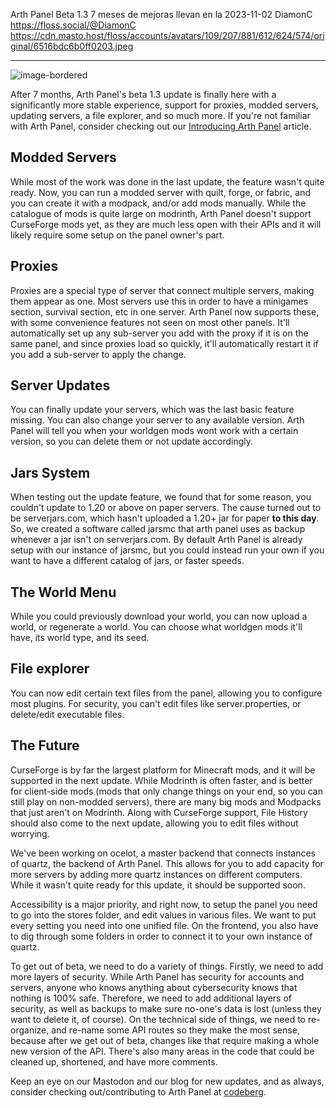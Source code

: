 Arth Panel Beta 1.3 
7 meses de mejoras llevan en la 
2023-11-02
DiamonC 
https://floss.social/@DiamonC 
https://cdn.masto.host/floss/accounts/avatars/109/207/881/612/624/574/original/6516bdc6b0ff0203.jpeg

---

![image-bordered](https://i.imgur.com/7PD9CMz.png)

After 7 months, Arth Panel's beta 1.3 update is finally here with a significantly more stable experience, support for proxies, modded servers, updating servers, a file explorer, and so much more. If you're not familiar with Arth Panel, consider checking out our [Introducing Arth Panel](https://arthmc.xyz/blog/introducing-arth-panel) article.

## Modded Servers

While most of the work was done in the last update, the feature wasn't quite ready. Now, you can run a modded server with quilt, forge, or fabric, and you can create it with a modpack, and/or add mods manually. While the catalogue of mods is quite large on modrinth, Arth Panel doesn't support CurseForge mods yet, as they are much less open with their APIs and it will likely require some setup on the panel owner's part.

## Proxies

Proxies are a special type of server that connect multiple servers, making them appear as one. Most servers use this in order to have a minigames section, survival section, etc in one server. Arth Panel now supports these, with some convenience features not seen on most other panels. It'll automatically set up any sub-server you add with the proxy if it is on the same panel, and since proxies load so quickly, it'll automatically restart it if you add a sub-server to apply the change.

## Server Updates

You can finally update your servers, which was the last basic feature missing. You can also change your server to any available version. Arth Panel will tell you when your worldgen mods wont work with a certain version, so you can delete them or not update accordingly.

## Jars System

When testing out the update feature, we found that for some reason, you couldn't update to 1.20 or above on paper servers. The cause turned out to be serverjars.com, which hasn't uploaded a 1.20+ jar for paper **to this day**. So, we created a software called jarsmc that arth panel uses as backup whenever a jar isn't on serverjars.com. By default Arth Panel is already setup with our instance of jarsmc, but you could instead run your own if you want to have a different catalog of jars, or faster speeds.

## The World Menu

While you could previously download your world, you can now upload a world, or regenerate a world. You can choose what worldgen mods it'll have, its world type, and its seed.

## File explorer

You can now edit certain text files from the panel, allowing you to configure most plugins. For security, you can't edit files like server.properties, or delete/edit executable files.

## The Future
CurseForge is by far the largest platform for Minecraft mods, and it will be supported in the next update. While Modrinth is often faster, and is better for client-side mods (mods that only change things on your end, so you can still play on non-modded servers), there are many big mods and Modpacks that just aren't on Modrinth. Along with CurseForge support, File History should also come to the next update, allowing you to edit files without worrying.

We've been working on ocelot, a master backend that connects instances of quartz, the backend of Arth Panel. This allows for you to add capacity for more servers by adding more quartz instances on different computers. While it wasn't quite ready for this update, it should be supported soon.

Accessibility is a major priority, and right now, to setup the panel you need to go into the stores folder, and edit values in various files. We want to put every setting you need into one unified file. On the frontend, you also have to dig through some folders in order to connect it to your own instance of quartz.

To get out of beta, we need to do a variety of things. Firstly, we need to add more layers of security. While Arth Panel has security for accounts and servers, anyone who knows anything about cybersecurity knows that nothing is 100% safe. Therefore, we need to add additional layers of security, as well as backups to make sure no-one's data is lost (unless they want to delete it, of course). On the technical side of things, we need to re-organize, and re-name some API routes so they make the most sense, because after we get out of beta, changes like that require making a whole new version of the API. There's also many areas in the code that could be cleaned up, shortened, and have more comments.

Keep an eye on our Mastodon and our blog for new updates, and as always, consider checking out/contributing to Arth Panel at [codeberg](https://codeberg.org/arth/).